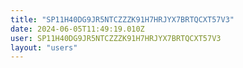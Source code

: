 ```yaml
---
title: "SP11H40DG9JR5NTCZZZK91H7HRJYX7BRTQCXT57V3"
date: 2024-06-05T11:49:19.010Z
user: SP11H40DG9JR5NTCZZZK91H7HRJYX7BRTQCXT57V3
layout: "users"
---
```

    